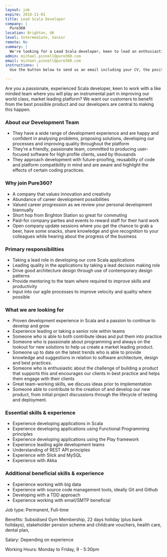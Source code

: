 ```yaml
---
layout: job
expire: 2016-11-01
title: Lead Scala Developer
company: |
  Pure360
location: Brighton, UK
level: Intermediate, Senior
remote: No
summary: |
  We're looking for a Lead Scala developer, keen to lead an enthusiastic, skilled team working together to build a highly performant, highly usable platform based on up to date standards and technologies.
admin: michael.pinnell@pure360.com
email: michael.pinnell@pure360.com
instructions: |
  Use the button below to send us an email including your CV, the position you're applying for, and anything else you might want to say.

---
```


<!-- break -->

Are you a passionate, experienced Scala developer, keen to work with a like minded team where you will play an instrumental part in improving our world class, market leading platform?
We want our customers to benefit from the best possible product and our developers are central to making this happen.

### About our Development Team

- They have a wide range of development experience and are happy and confident in analysing problems, proposing solutions, developing our processes and improving quality throughout the platform
- They’re a friendly, passionate team, committed to producing user-focused software for high profile clients, used by thousands
- They approach development with future-proofing, reusability of code and platform compatibility in mind and are aware and highlight the effects of certain coding practices.

### Why join Pure360?

- A company that values innovation and creativity
- Abundance of career development possibilities
- Valued career progression as we review your personal development biannually
- Short hop from Brighton Station so great for commuting
- Paid-for company parties and events to reward staff for their hard work
- Open company update sessions  where you get the chance to grab a beer, have some snacks, share knowledge and give recognition to your colleagues while hearing about the progress of the business

### Primary responsibilities

- Taking a lead role in developing our core Scala applications
- Leading quality in the applications by taking a lead decision making role
- Drive good architecture design through use of contemporary design patterns
- Provide mentoring to the team where required to improve skills and productivity
- Input into our agile processes to improve velocity and quality where possible

### What we are looking for

- Proven development experience in Scala and a passion to continue to develop and grow
- Experience leading or taking a senior role within teams
- Someone who is able to both contribute ideas and put them into practice
- Someone who is passionate about programming and always on the lookout for new solutions to help us create a market leading product.
- Someone up to date on the latest trends who is able to provide knowledge and suggestions in relation to software architecture, design and best practices.
- Someone who is enthusiastic about the challenge of building a product that supports this and encourages our clients in best practice and helps them engage with their clients
- Great team-working skills, we discuss ideas prior to implementation
- Someone able to contribute to the creation of and develop our new product, from initial project discussions through the lifecycle of testing and deployment. 

### Essential skills & experience

- Experience developing applications in Scala
- Experience developing applications using Functional Programming principles
- Experience developing applications using the Play framework
- Experience leading agile development teams
- Understanding of REST API principles
- Experience with Slick and MySQL
- Experience with Akka

### Additional beneficial skills & experience

- Experience working with big data
- Experience with source code management tools, ideally Git and Github
- Developing with a TDD approach
- Experience working with email/SMTP beneficial
 
Job type: Permanent, Full-time
 
Benefits: Subsidised Gym Membership, 22 days holiday (plus bank holidays), stakeholder pension scheme and childcare vouchers, health care, dental plan, 
 
Salary: Depending on experience
 
Working Hours: Monday to Friday, 9 - 5:30pm
